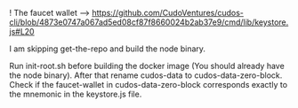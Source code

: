 ! The faucet wallet --> https://github.com/CudoVentures/cudos-cli/blob/4873e0747a067ad5ed08cf87f8660024b2ab37e9/cmd/lib/keystore.js#L20

I am skipping get-the-repo and build the node binary.

Run init-root.sh before building the docker image (You should already have the node binary). After that rename cudos-data to cudos-data-zero-block. Check if the faucet-wallet in cudos-data-zero-block
corresponds exactly to the mnemonic in the keystore.js file.
